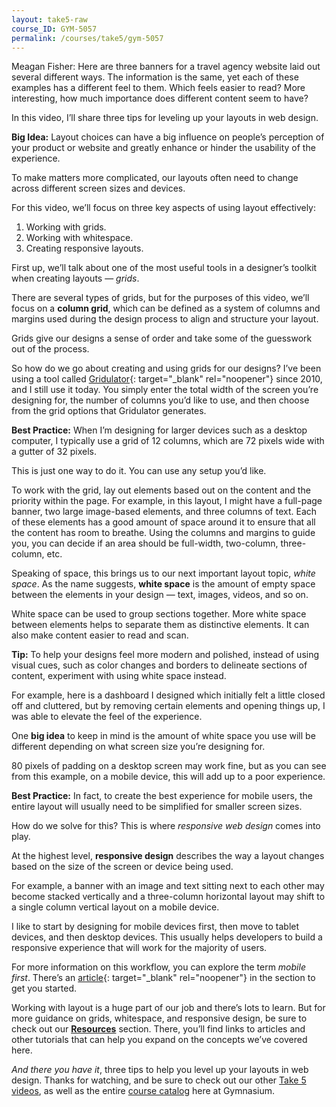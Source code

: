 ```yaml
---
layout: take5-raw
course_ID: GYM-5057
permalink: /courses/take5/gym-5057
---
```


Meagan Fisher: Here are three banners for a travel agency website laid out several different ways. The information is the same, yet each of these examples has a different feel to them. Which feels easier to read? More interesting, how much importance does different content seem to have?

In this video, I’ll share three tips for leveling up your layouts in web design.

**Big Idea:** Layout choices can have a big influence on people’s perception of your product or website and greatly enhance or hinder the usability of the experience.

To make matters more complicated, our layouts often need to change across different screen sizes and devices.

For this video, we’ll focus on three key aspects of using layout effectively:

1. Working with grids.
2. Working with whitespace.
3. Creating responsive layouts.

First up, we’ll talk about one of the most useful tools in a designer’s toolkit when creating layouts — *grids*.

There are several types of grids, but for the purposes of this video, we’ll focus on a **column grid**, which can be defined as a system of columns and margins used during the design process to align and structure your layout.

Grids give our designs a sense of order and take some of the guesswork out of the process.

So how do we go about creating and using grids for our designs? I’ve been using a tool called [Gridulator][1]{: target="_blank" rel="noopener"} since 2010, and I still use it today. You simply enter the total width of the screen you’re designing for, the number of columns you’d like to use, and then choose from the grid options that Gridulator generates.

**Best Practice:** When I’m designing for larger devices such as a desktop computer, I typically use a grid of 12 columns, which are 72 pixels wide with a gutter of 32 pixels.

This is just one way to do it. You can use any setup you’d like.

To work with the grid, lay out elements based out on the content and the priority within the page. For example, in this layout, I might have a full-page banner, two large image-based elements, and three columns of text. Each of these elements has a good amount of space around it to ensure that all the content has room to breathe. Using the columns and margins to guide you, you can decide if an area should be full-width, two-column, three-column, etc.

Speaking of space, this brings us to our next important layout topic, *white space*. As the name suggests, **white space** is the amount of empty space between the elements in your design — text, images, videos, and so on.

White space can be used to group sections together. More white space between elements helps to separate them as distinctive elements. It can also make content easier to read and scan.

**Tip:** To help your designs feel more modern and polished, instead of using visual cues, such as color changes and borders to delineate sections of content, experiment with using white space instead.

For example, here is a dashboard I designed which initially felt a little closed off and cluttered, but by removing certain elements and opening things up, I was able to elevate the feel of the experience.

One **big idea** to keep in mind is the amount of white space you use will be different depending on what screen size you’re designing for.

80 pixels of padding on a desktop screen may work fine, but as you can see from this example, on a mobile device, this will add up to a poor experience.

**Best Practice:** In fact, to create the best experience for mobile users, the entire layout will usually need to be simplified for smaller screen sizes.

How do we solve for this? This is where *responsive web design* comes into play.

At the highest level, **responsive design** describes the way a layout changes based on the size of the screen or device being used.

For example, a banner with an image and text sitting next to each other may become stacked vertically and a three-column horizontal layout may shift to a single column vertical layout on a mobile device.

I like to start by designing for mobile devices first, then move to tablet devices, and then desktop devices. This usually helps developers to build a responsive experience that will work for the majority of users.

For more information on this workflow, you can explore the term *mobile first*. There’s an [article][2]{: target="_blank" rel="noopener"} in the section to get you started.

Working with layout is a huge part of our job and there’s lots to learn. But for more guidance on grids, whitespace, and responsive design, be sure to check out our [**Resources**](#tutorial-resources) section. There, you’ll find links to articles and other tutorials that can help you expand on the concepts we’ve covered here.

*And there you have it*, three tips to help you level up your layouts in web design. Thanks for watching, and be sure to check out our other [Take 5 videos][3], as well as the entire [course catalog][4] here at Gymnasium.

[1]: https://www.gridulator.com
[2]: https://www.interaction-design.org/literature/topics/mobile-first
[3]: https://thegymnasium.com/courses/take5
[4]: https://thegymnasium.com/courses
